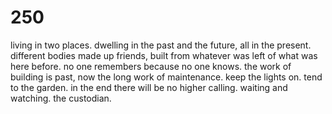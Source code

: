 # 250

living in two places. dwelling in the past and the future, all in the present. different bodies made up friends, built from whatever was left of what was here before. no one remembers because no one knows. the work of building is past, now the long work of maintenance. keep the lights on. tend to the garden. in the end there will be no higher calling. waiting and watching. the custodian. 